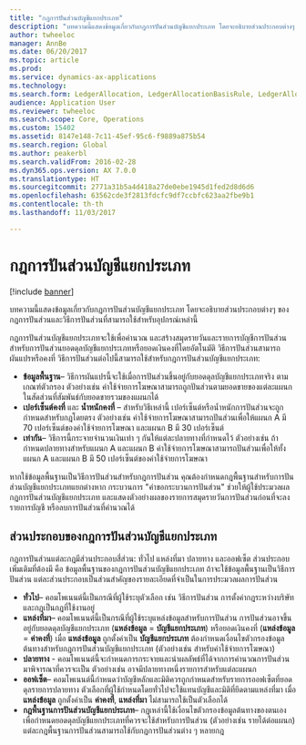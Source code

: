 ```yaml
---
title: "กฎการปันส่วนบัญชีแยกประเภท"
description: "บทความนี้แสดงข้อมูลเกี่ยวกับกฎการปันส่วนบัญชีแยกประเภท โดยจะอธิบายส่วนประกอบต่างๆ ของกฎการปันส่วนและวิธีการปันส่วนที่สามารถใช้สำหรับอุปกรณ์เหล่านี้"
author: twheeloc
manager: AnnBe
ms.date: 06/20/2017
ms.topic: article
ms.prod: 
ms.service: dynamics-ax-applications
ms.technology: 
ms.search.form: LedgerAllocation, LedgerAllocationBasisRule, LedgerAllocationRequest, LedgerAllocationRule
audience: Application User
ms.reviewer: twheeloc
ms.search.scope: Core, Operations
ms.custom: 15402
ms.assetid: 8147e148-7c11-45ef-95c6-f9889a875b54
ms.search.region: Global
ms.author: peakerbl
ms.search.validFrom: 2016-02-28
ms.dyn365.ops.version: AX 7.0.0
ms.translationtype: HT
ms.sourcegitcommit: 2771a31b5a4d418a27de0ebe1945d1fed2d8d6d6
ms.openlocfilehash: 63562cde3f2813fdcfc9df7ccbfc623aa2fbe9b1
ms.contentlocale: th-th
ms.lasthandoff: 11/03/2017

---
```


# <a name="ledger-allocation-rules"></a>กฎการปันส่วนบัญชีแยกประเภท

[!include [banner](../includes/banner.md)]

บทความนี้แสดงข้อมูลเกี่ยวกับกฎการปันส่วนบัญชีแยกประเภท โดยจะอธิบายส่วนประกอบต่างๆ ของกฎการปันส่วนและวิธีการปันส่วนที่สามารถใช้สำหรับอุปกรณ์เหล่านี้

กฎการปันส่วนบัญชีแยกประเภทจะใช้เพื่อคำนวณ และสร้างสมุดรายวันและรายการบัญชีการปันส่วนสำหรับการปันส่วนยอดดุลบัญชีแยกประเภทหรือยอดเงินคงที่โดยอัตโนมัติ วิธีการปันส่วนสามารถผันแปรหรือคงที่ วิธีการปันส่วนต่อไปนี้สามารถใช้สำหรับกฎการปันส่วนบัญชีแยกประเภท:

-   **ข้อมูลพื้นฐาน**– วิธีการผันแปรนี้จะใช้เมื่อการปันส่วนขึ้นอยู่กับยอดดุลบัญชีแยกประเภทจริง ตามเกณฑ์ตัวกรอง ตัวอย่างเช่น ค่าใช้จ่ายการโฆษณาสามารถถูกปันส่วนตามยอดขายของแต่ละแผนกในสัดส่วนที่สัมพันธ์กับยอดขายรวมของแผนกได้
-   **เปอร์เซ็นต์คงที่** และ **น้ำหนักคงที่** – สำหรับวิธีเหล่านี้ เปอร์เซ็นต์หรือน้ำหนักการปันส่วนจะถูกกำหนดสำหรับกฎโดยตรง ตัวอย่างเช่น ค่าใช้จ่ายการโฆษณาสามารถปันส่วนเพื่อให้แผนก A มี 70 เปอร์เซ็นต์ของค่าใช้จ่ายการโฆษณา และแผนก B มี 30 เปอร์เซ็นต์
-   **เท่ากัน**– วิธีการนี้กระจายจำนวนเงินเท่า ๆ กันให้แต่ละปลายทางที่กำหนดไว้ ตัวอย่างเช่น ถ้ากำหนดปลายทางสำหรับแผนก A และแผนก B ค่าใช้จ่ายการโฆษณาสามารถปันส่วนเพื่อให้ทั้งแผนก A และแผนก B มี 50 เปอร์เซ็นต์ของค่าใช้จ่ายการโฆษณา

หากใช้ข้อมูลพื้นฐานเป็นวิธีการปันส่วนสำหรับกฎการปันส่วน คุณต้องกำหนดกฎพื้นฐานสำหรับการปันส่วนบัญชีแยกประเภทแยกต่างหาก กระบวนการ "คำขอกระบวนการปันส่วน" ช่วยให้ผู้ใช้ประมวลผลกฎการปันส่วนบัญชีแยกประเภท และแสดงตัวอย่างผลของรายการสมุดรายวันการปันส่วนก่อนที่จะลงรายการบัญชี หรือลบการปันส่วนที่คำนวณได้

## <a name="components-of-ledger-allocation-rules"></a>ส่วนประกอบของกฎการปันส่วนบัญชีแยกประเภท
กฎการปันส่วนแต่ละกฎมีส่วนประกอบสี่ส่วน: ทั่วไป แหล่งที่มา ปลายทาง และออฟเซ็ต ส่วนประกอบเพิ่มเติมที่ต้องมี คือ ข้อมูลพื้นฐานของกฎการปันส่วนบัญชีแยกประเภท ถ้าจะใช้ข้อมูลพื้นฐานเป็นวิธีการปันส่วน แต่ละส่วนประกอบเป็นส่วนสำคัญของรายละเอียดที่จำเป็นในการประมวลผลการปันส่วน

-   **ทั่วไป**– คอมโพเนนต์นี้เป็นกรณีที่ผู้ใช้ระบุตัวเลือก เช่น วิธีการปันส่วน การตั้งค่ากฎระหว่างบริษัท และกฎเป็นกฎที่ใช้งานอยู่
-   **แหล่งที่มา**– คอมโพเนนต์นี้เป็นกรณีที่ผู้ใช้ระบุแหล่งข้อมูลสำหรับการปันส่วน การปันส่วนอาจขึ้นอยู่กับยอดดุลบัญชีแยกประเภท (**แหล่งข้อมูล** = **บัญชีแยกประเภท**) หรือยอดเงินคงที่ (**แหล่งข้อมูล** = **ค่าคงที่**) เมื่อ **แหล่งข้อมูล** ถูกตั้งค่าเป็น **บัญชีแยกประเภท** ต้องกำหนดเงื่อนไขตัวกรองข้อมูลต้นทางสำหรับกฎการปันส่วนบัญชีแยกประเภท (ตัวอย่างเช่น สำหรับค่าใช้จ่ายการโฆษณา)
-   **ปลายทาง** - คอมโพเนนต์นี้จะกำหนดการกระจายและนำผลลัพธ์ที่ได้จากการคำนวณการปันส่วนมาพิจารณาที่ควรจะเป็น ตัวอย่างเช่น อาจมีปลายทางหนึ่งรายการสำหรับแต่ละแผนก
-   **ออฟเซ็ต**– คอมโพเนนต์นี้กำหนดว่าบัญชีหลักและมิติควรถูกกำหนดสำหรับรายการออฟเซ็ตที่ยอดดุลรายการปลายทาง ตัวเลือกที่ผู้ใช้กำหนดโดยทั่วไปจะใช้แทนบัญชีและมิติที่ยึดตามแหล่งที่มา เมื่อ **แหล่งข้อมูล** ถูกตั้งค่าเป็น **ค่าคงที่**, **แหล่งที่มา** ไม่สามารถใช้เป็นตัวเลือกได้
-   **กฎพื้นฐานการปันส่วนบัญชีแยกประเภท**– กฎเหล่านี้ใช้เงื่อนไขตัวกรองข้อมูลต้นทางของตนเองเพื่อกำหนดยอดดุลบัญชีแยกประเภทที่ควรจะใช้สำหรับการปันส่วน (ตัวอย่างเช่น รายได้ต่อแผนก) แต่ละกฎพื้นฐานการปันส่วนสามารถใช้กับกฎการปันส่วนต่าง ๆ หลายกฎ





